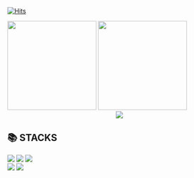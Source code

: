 [![Hits](https://hits.seeyoufarm.com/api/count/incr/badge.svg?url=https%3A%2F%2Fgithub.com%2Fminkkp&count_bg=%2379C83D&title_bg=%23555555&icon=&icon_color=%23E7E7E7&title=hits&edge_flat=false)](https://hits.seeyoufarm.com)

<div align=""> 
  <img height="200px" src="https://github-readme-stats.vercel.app/api?username=minkkp&show_icons=true&theme=cobalt"> 
  <img height="200px" src="https://github-readme-stats.vercel.app/api/top-langs/?username=minkkp&layout=compact&theme=cobalt"> 
</div>



<div align="center"> 
  <img src="http://mazassumnida.wtf/api/v2/generate_badge?boj=goo6679"> 
</div>



<div align=""> 
  <div><h2>📚 STACKS</h2></div>
  <img src="https://img.shields.io/badge/python-3776AB?style=for-the-badge&logo=python&logoColor=white"> 
  <img src="https://img.shields.io/badge/java-007396?style=for-the-badge&logo=java&logoColor=white"> 
  <img src="https://img.shields.io/badge/html5-E34F26?style=for-the-badge&logo=html5&logoColor=white"> 
  <br>
  <img src="https://img.shields.io/badge/django-092E20?style=for-the-badge&logo=django&logoColor=white">
  <img src="https://img.shields.io/badge/spring-6DB33F?style=for-the-badge&logo=spring&logoColor=white">
  <br>
</div>

